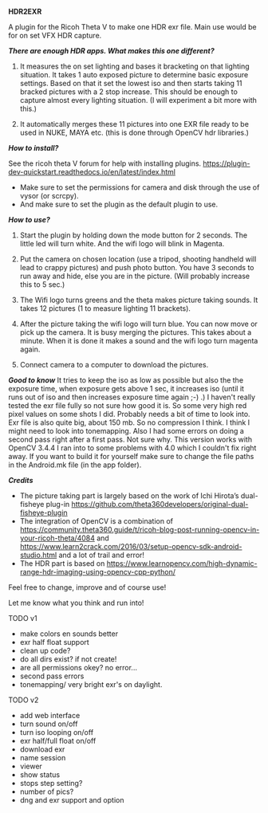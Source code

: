  

**HDR2EXR**

A plugin for the Ricoh Theta V to make one HDR exr file. 
Main use would be for on set VFX HDR capture.

***There are enough HDR apps. What makes this one different?***

1) It measures the on set lighting and bases it bracketing on that lighting situation. It takes 1 auto exposed picture to determine basic exposure settings. Based on that it set the lowest iso and then starts taking 11 bracked pictures with a 2 stop increase. This should be enough to capture almost every lighting situation. (I will experiment a bit more with this.) 

2) It automatically merges these 11 pictures into one EXR file ready to be used in NUKE, MAYA etc. (this is done through OpenCV hdr libraries.)

***How to install?***

See the ricoh theta V forum for help with installing plugins. 
https://plugin-dev-quickstart.readthedocs.io/en/latest/index.html
- Make sure to set the permissions for camera and disk through the use of vysor (or scrcpy).
- And make sure to set the plugin as the default plugin to use.

***How to use?***

1) Start the plugin by holding down the mode button for 2 seconds. The little led will turn white. And the wifi logo will blink in Magenta.

2) Put the camera on chosen location (use a tripod, shooting handheld will lead to crappy pictures) and push photo button. You have 3 seconds to run away and hide, else you are in the picture. (Will probably increase this to 5 sec.) 

3) The Wifi logo turns greens and the theta makes picture taking sounds. It takes 12 pictures (1 to measure lighting 11 brackets).

4) After the picture taking the wifi logo will turn blue. You can now move or pick up the camera. It is busy merging the pictures. This takes about a minute. When it is done it makes a sound and the wifi logo turn magenta again.

5) Connect camera to a computer to download the pictures.


***Good to know***
It tries to keep the iso as low as possible but also the the exposure time, when exposure gets above 1 sec, it increases iso (until it runs out of iso and then increases exposure time again ;-)  .)
I haven't really tested the exr file fully so not sure how good it is. So some very high red pixel values on some shots I did. Probably needs a bit of time to look into. Exr file is also quite big, about 150 mb. So no compression I think.
I think I might need to look into tonemapping.
Also I had some errors on doing a second pass right after a first pass. Not sure why.
This version works with OpenCV 3.4.4 I ran into to some problems with 4.0 which I couldn't fix right away.
If you want to build it for yourself make sure to change the file paths in the Android.mk file (in the app folder).

 
***Credits***

- The picture taking part is largely based on the work of Ichi Hirota’s dual-fisheye plug-in <https://github.com/theta360developers/original-dual-fisheye-plugin>
- The integration of OpenCV is a combination of <https://community.theta360.guide/t/ricoh-blog-post-running-opencv-in-your-ricoh-theta/4084> and <https://www.learn2crack.com/2016/03/setup-opencv-sdk-android-studio.html> and a lot of trail and error!
- The HDR part is based on https://www.learnopencv.com/high-dynamic-range-hdr-imaging-using-opencv-cpp-python/

Feel free to change, improve and of course use!

Let me know what you think and run into!



TODO v1
- make colors en sounds better
- exr half float support
- clean up code?
- do all dirs exist? if not create!
- are all permissions okey? no error...
- second pass errors
- tonemapping/ very bright exr's on daylight.

TODO v2
- add web interface
- turn sound on/off
- turn iso looping on/off
- exr half/full float on/off
- download exr
- name session
- viewer
- show status
- stops step setting?
- number of pics?
- dng and exr support and option
  

 

 

 

 
